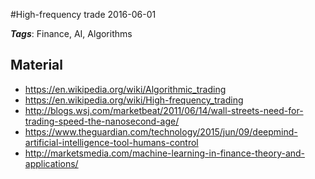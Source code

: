 
#High-frequency trade
2016-06-01



***Tags***: Finance, AI, Algorithms

## Material
* https://en.wikipedia.org/wiki/Algorithmic_trading
* https://en.wikipedia.org/wiki/High-frequency_trading
* http://blogs.wsj.com/marketbeat/2011/06/14/wall-streets-need-for-trading-speed-the-nanosecond-age/
* https://www.theguardian.com/technology/2015/jun/09/deepmind-artificial-intelligence-tool-humans-control
* http://marketsmedia.com/machine-learning-in-finance-theory-and-applications/


